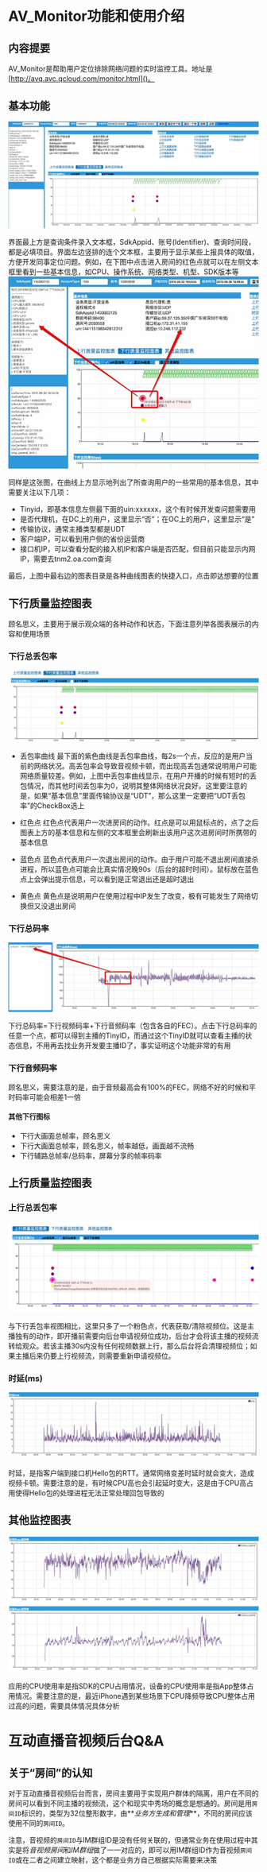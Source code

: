 # AV_Monitor功能和使用介绍

## 内容提要

AV\_Monitor是帮助用户定位排除网络问题的实时监控工具。地址是[http://avq.avc.qcloud.com/monitor.html]()。

## 基本功能

![基本界面](avmonitor_pics/1.jpg)

界面最上方是查询条件录入文本框，SdkAppid、账号(Identifier)、查询时间段，都是必填项目。界面左边竖排的连个文本框，主要用于显示某些上报具体的取值，方便开发同事定位问题。例如，在下图中点击进入房间的红色点就可以在左侧文本框里看到一些基本信息，如CPU、操作系统、网络类型、机型、SDK版本等
![基本界面](avmonitor_pics/2.jpg)

同样是这张图，在曲线上方显示地列出了所查询用户的一些常用的基本信息，其中需要关注以下几项：

* Tinyid，即基本信息左侧最下面的uin:xxxxxx，这个有时候开发查问题需要用
* 是否代理机，在DC上的用户，这里显示“否”；在OC上的用户，这里显示“是”
* 传输协议，通常主播类型都是UDT
* 客户端IP，可以看到用户侧的省份运营商
* 接口机IP，可以查看分配的接入机IP和客户端是否匹配，但目前只能显示内网IP，需要去tnm2.oa.com查询

最后，上图中最右边的图表目录是各种曲线图表的快捷入口，点击即达想要的位置

## 下行质量监控图表

顾名思义，主要用于展示观众端的各种动作和状态，下面注意列举各图表展示的内容和使用场景

### 下行总丢包率

![基本界面](avmonitor_pics/3.jpg)

* 丢包率曲线
最下面的紫色曲线是丢包率曲线，每2s一个点，反应的是用户当前的网络状况。高丢包率会导致音视频卡顿，而出现高丢包通常说明用户可能网络质量较差。例如，上图中丢包率曲线显示，在用户开播的时候有短时的丢包情况，而其他时间丢包率为0，说明其整体网络状况良好。这里要注意的是，如果“基本信息”里面传输协议是“UDT”，那么这里一定要把“UDT丢包率”的CheckBox选上

* 红色点
红色点代表用户一次进房间的动作。红点是可以用鼠标点的，点了之后图表上方的基本信息和左侧的文本框里会刷新出该用户这次进房间时所携带的基本信息

* 蓝色点
蓝色点代表用户一次退出房间的动作。由于用户可能不退出房间直接杀进程，所以蓝色点可能会比真实情况晚90s（后台的超时时间）。鼠标放在蓝色点上会弹出提示信息，可以看到是正常退出还是超时退出

* 黄色点
黄色点是说明用户在使用过程中IP发生了改变，极有可能发生了网络切换但又没退出房间

### 下行总码率

![基本界面](avmonitor_pics/4.jpg)

下行总码率=下行视频码率+下行音频码率（包含各自的FEC）。点击下行总码率的任意一个点，都可以得到主播的TinyID，而通过这个TinyID就可以查看主播的状态信息，不用再去找业务开发要主播ID了，事实证明这个功能非常的有用

### 下行音频码率

顾名思义，需要注意的是，由于音频最高会有100%的FEC，网络不好的时候和平时码率可能会相差1一倍

#### 其他下行图标

* 下行大画面总帧率，顾名思义
* 下行大画面总帧率，顾名思义，帧率越低，画面越不流畅
* 下行辅路总帧率/总码率，屏幕分享的帧率码率

## 上行质量监控图表

### 上行总丢包率

![基本界面](avmonitor_pics/5.jpg)

与下行丢包率视图相比，这里只多了一个粉色点，代表获取/清除视频位。这是主播独有的动作，即开播前需要向后台申请视频位成功，后台才会将该主播的视频流转给观众。若该主播30s内没有任何视频数据上行，那么后台将会清理视频位；如果主播后来仍要上行视频流，则需要重新申请视频位。

### 时延(ms)

![基本界面](avmonitor_pics/6.jpg)

时延，是指客户端到接口机Hello包的RTT。通常网络变差时延时就会变大，造成视频卡顿。需要注意的是，有时候CPU高也会引起延时变大，这是由于CPU高占用使得Hello包的处理进程无法正常处理回包导致的

## 其他监控图表

![基本界面](avmonitor_pics/7.jpg)

应用的CPU使用率是指SDK的CPU占用情况，设备的CPU使用率是指App整体占用情况。需要注意的是，最近iPhone遇到某些场景下CPU降频导致CPU整体占用过高的问题，需要具体情况具体分析


# 互动直播音视频后台Q&A

## 关于“房间”的认知

对于互动直播音视频后台而言，房间主要用于实现用户群体的隔离，用户在不同的房间可以看到不同主播的视频流，这个和现实中秀场的概念是想通的。房间是用`房间ID`标识的，类型为32位整形数字，由**_业务方生成和管理_**，不同的房间应该使用不同的`房间ID`。

注意，音视频的`房间ID`与IM群组ID是没有任何关联的，但通常业务在使用过程中其实是将*音视频房间*和*IM群组*做了一一对应的，即可以用IM群组ID作为音视频`房间ID`或在二者之间建立映射，这个都是业务方自己根据实际需要来决策
